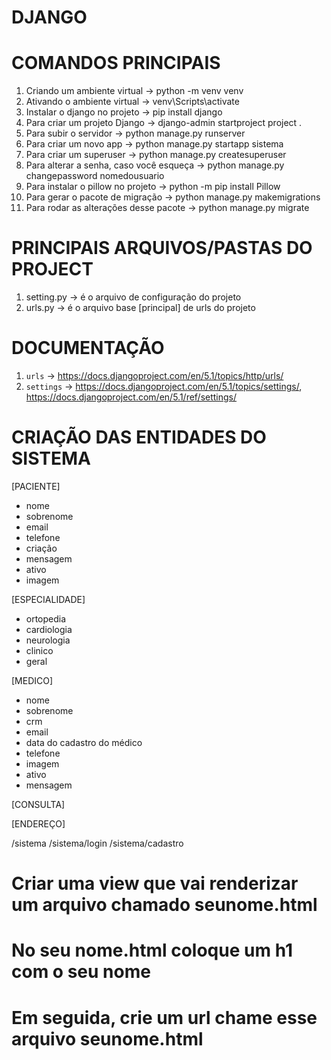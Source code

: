 # DJANGO

# COMANDOS PRINCIPAIS

1. Criando um ambiente virtual -> python -m venv venv
2. Ativando o ambiente virtual -> venv\Scripts\activate
3. Instalar o django no projeto -> pip install django
4. Para criar um projeto Django -> django-admin startproject project .
5. Para subir o servidor -> python manage.py runserver
6. Para criar um novo app -> python manage.py startapp sistema
7. Para criar um superuser -> python manage.py createsuperuser
8. Para alterar a senha, caso você esqueça -> python manage.py changepassword nomedousuario
9. Para instalar o pillow no projeto -> python -m pip install Pillow
10. Para gerar o pacote de migração -> python manage.py makemigrations
11. Para rodar as alterações desse pacote -> python manage.py migrate

# PRINCIPAIS ARQUIVOS/PASTAS DO PROJECT
1. setting.py -> é o arquivo de configuração do projeto
2. urls.py -> é o arquivo base [principal] de urls do projeto

# DOCUMENTAÇÃO
1. `urls` -> https://docs.djangoproject.com/en/5.1/topics/http/urls/
2. `settings` -> https://docs.djangoproject.com/en/5.1/topics/settings/, https://docs.djangoproject.com/en/5.1/ref/settings/

# CRIAÇÃO DAS ENTIDADES DO SISTEMA

[PACIENTE] 
- nome 
- sobrenome 
- email 
- telefone 
- criação 
- mensagem 
- ativo 
- imagem

[ESPECIALIDADE] 
- ortopedia 
- cardiologia 
- neurologia 
- clinico 
- geral

[MEDICO] 
- nome 
- sobrenome 
- crm 
- email 
- data do cadastro do médico 
- telefone 
- imagem 
- ativo 
- mensagem

[CONSULTA]

[ENDEREÇO]

/sistema
/sistema/login
/sistema/cadastro

# Criar uma view que vai renderizar um arquivo chamado seunome.html
# No seu nome.html coloque um h1 com o seu nome
# Em seguida, crie um url chame esse arquivo seunome.html